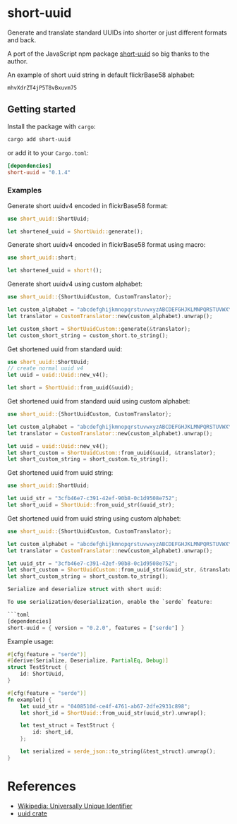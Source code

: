 # short-uuid

Generate and translate standard UUIDs into shorter or just different formats and back.

A port of the JavaScript npm package [short-uuid](https://www.npmjs.com/package/short-uuid) so big thanks to the author.

An example of short uuid string in default flickrBase58 alphabet:

```
mhvXdrZT4jP5T8vBxuvm75
```

## Getting started

Install the package with `cargo`:

```sh
cargo add short-uuid
```

or add it to your `Cargo.toml`:

```toml
[dependencies]
short-uuid = "0.1.4"
```

### Examples

Generate short uuidv4 encoded in flickrBase58 format:

```rust
use short_uuid::ShortUuid;

let shortened_uuid = ShortUuid::generate();
```

Generate short uuidv4 encoded in flickrBase58 format using macro:

```rust
use short_uuid::short;

let shortened_uuid = short!();
```

Generate short uuidv4 using custom alphabet:

```rust
use short_uuid::{ShortUuidCustom, CustomTranslator};

let custom_alphabet = "abcdefghijkmnopqrstuvwxyzABCDEFGHJKLMNPQRSTUVWXYZ";
let translator = CustomTranslator::new(custom_alphabet).unwrap();

let custom_short = ShortUuidCustom::generate(&translator);
let custom_short_string = custom_short.to_string();
```

Get shortened uuid from standard uuid:

```rust
use short_uuid::ShortUuid;
// create normal uuid v4
let uuid = uuid::Uuid::new_v4();

let short = ShortUuid::from_uuid(&uuid);
```

Get shortened uuid from standard uuid using custom alphabet:

```rust
use short_uuid::{ShortUuidCustom, CustomTranslator};

let custom_alphabet = "abcdefghijkmnopqrstuvwxyzABCDEFGHJKLMNPQRSTUVWXYZ";
let translator = CustomTranslator::new(custom_alphabet).unwrap();

let uuid = uuid::Uuid::new_v4();
let short_custom = ShortUuidCustom::from_uuid(&uuid, &translator);
let short_custom_string = short_custom.to_string();
```

Get shortened uuid from uuid string:

```rust
use short_uuid::ShortUuid;

let uuid_str = "3cfb46e7-c391-42ef-90b8-0c1d9508e752";
let short_uuid = ShortUuid::from_uuid_str(&uuid_str);
```

Get shortened uuid from uuid string using custom alphabet:

````rust
use short_uuid::{ShortUuidCustom, CustomTranslator};

let custom_alphabet = "abcdefghijkmnopqrstuvwxyzABCDEFGHJKLMNPQRSTUVWXYZ";
let translator = CustomTranslator::new(custom_alphabet).unwrap();

let uuid_str = "3cfb46e7-c391-42ef-90b8-0c1d9508e752";
let short_custom = ShortUuidCustom::from_uuid_str(&uuid_str, &translator).unwrap();
let short_custom_string = short_custom.to_string();

Serialize and deserialize struct with short uuid:

To use serialization/deserialization, enable the `serde` feature:

```toml
[dependencies]
short-uuid = { version = "0.2.0", features = ["serde"] }
````

Example usage:

```rust
#[cfg(feature = "serde")]
#[derive(Serialize, Deserialize, PartialEq, Debug)]
struct TestStruct {
    id: ShortUuid,
}

#[cfg(feature = "serde")]
fn example() {
    let uuid_str = "0408510d-ce4f-4761-ab67-2dfe2931c898";
    let short_id = ShortUuid::from_uuid_str(uuid_str).unwrap();

    let test_struct = TestStruct {
        id: short_id,
    };

    let serialized = serde_json::to_string(&test_struct).unwrap();
}
```

# References

- [Wikipedia: Universally Unique Identifier](http://en.wikipedia.org/wiki/Universally_unique_identifier)
- [uuid crate](https://crates.io/crates/uuid)
